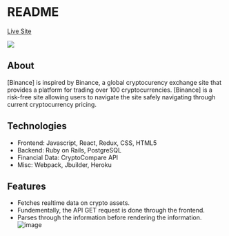 # README

[Live Site](http://coinbase-appacademy.herokuapp.com/)

<img src="https://imgur.com/WxQ64Iw"></img>

## About

[Binance] is inspired by Binance, a global cryptocurency exchange site that provides a platform for trading over 100 cryptocurrencies. [Binance] is a risk-free site allowing users to navigate the site safely navigating through current cryptocurrency pricing. 



## Technologies 
* Frontend: Javascript, React, Redux, CSS, HTML5
* Backend: Ruby on Rails, PostgreSQL
* Financial Data: CryptoCompare API
* Misc: Webpack, Jbuilder, Heroku


## Features 
* Fetches realtime data on crypto assets. 
* Fundementally, the API GET request is done through the frontend.
* Parses through the information before rendering the information. 
![image](https://github.com/vincengai/Binance-Market/tree/master/app/assets/parse_methods.png)


